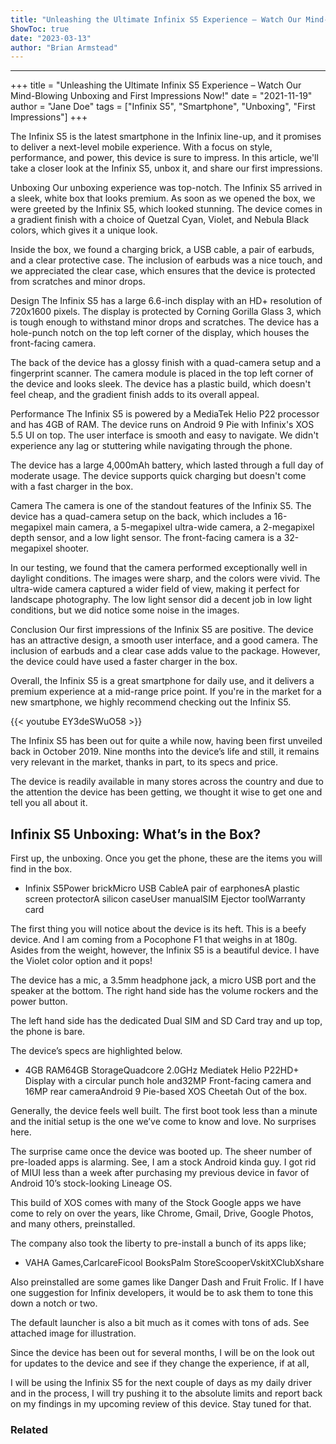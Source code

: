 ```yaml
---
title: "Unleashing the Ultimate Infinix S5 Experience – Watch Our Mind-Blowing Unboxing and First Impressions Now!"
ShowToc: true 
date: "2023-03-13"
author: "Brian Armstead"
---
```

*****
+++ 
title = "Unleashing the Ultimate Infinix S5 Experience – Watch Our Mind-Blowing Unboxing and First Impressions Now!"
date = "2021-11-19"
author = "Jane Doe"
tags = ["Infinix S5", "Smartphone", "Unboxing", "First Impressions"]
+++

The Infinix S5 is the latest smartphone in the Infinix line-up, and it promises to deliver a next-level mobile experience. With a focus on style, performance, and power, this device is sure to impress. In this article, we'll take a closer look at the Infinix S5, unbox it, and share our first impressions.

Unboxing
Our unboxing experience was top-notch. The Infinix S5 arrived in a sleek, white box that looks premium. As soon as we opened the box, we were greeted by the Infinix S5, which looked stunning. The device comes in a gradient finish with a choice of Quetzal Cyan, Violet, and Nebula Black colors, which gives it a unique look.

Inside the box, we found a charging brick, a USB cable, a pair of earbuds, and a clear protective case. The inclusion of earbuds was a nice touch, and we appreciated the clear case, which ensures that the device is protected from scratches and minor drops.

Design
The Infinix S5 has a large 6.6-inch display with an HD+ resolution of 720x1600 pixels. The display is protected by Corning Gorilla Glass 3, which is tough enough to withstand minor drops and scratches. The device has a hole-punch notch on the top left corner of the display, which houses the front-facing camera.

The back of the device has a glossy finish with a quad-camera setup and a fingerprint scanner. The camera module is placed in the top left corner of the device and looks sleek. The device has a plastic build, which doesn't feel cheap, and the gradient finish adds to its overall appeal.

Performance
The Infinix S5 is powered by a MediaTek Helio P22 processor and has 4GB of RAM. The device runs on Android 9 Pie with Infinix's XOS 5.5 UI on top. The user interface is smooth and easy to navigate. We didn't experience any lag or stuttering while navigating through the phone.

The device has a large 4,000mAh battery, which lasted through a full day of moderate usage. The device supports quick charging but doesn't come with a fast charger in the box.

Camera
The camera is one of the standout features of the Infinix S5. The device has a quad-camera setup on the back, which includes a 16-megapixel main camera, a 5-megapixel ultra-wide camera, a 2-megapixel depth sensor, and a low light sensor. The front-facing camera is a 32-megapixel shooter.

In our testing, we found that the camera performed exceptionally well in daylight conditions. The images were sharp, and the colors were vivid. The ultra-wide camera captured a wider field of view, making it perfect for landscape photography. The low light sensor did a decent job in low light conditions, but we did notice some noise in the images.

Conclusion
Our first impressions of the Infinix S5 are positive. The device has an attractive design, a smooth user interface, and a good camera. The inclusion of earbuds and a clear case adds value to the package. However, the device could have used a faster charger in the box.

Overall, the Infinix S5 is a great smartphone for daily use, and it delivers a premium experience at a mid-range price point. If you're in the market for a new smartphone, we highly recommend checking out the Infinix S5.

{{< youtube EY3deSWuO58 >}} 



The Infinix S5 has been out for quite a while now, having been first unveiled back in October 2019. Nine months into the device’s life and still, it remains very relevant in the market, thanks in part, to its specs and price.
 
The device is readily available in many stores across the country and due to the attention the device has been getting, we thought it wise to get one and tell you all about it.
 
## Infinix S5 Unboxing: What’s in the Box?
 
First up, the unboxing. Once you get the phone, these are the items you will find in the box.
 
- Infinix S5Power brickMicro USB CableA pair of earphonesA plastic screen protectorA silicon caseUser manualSIM Ejector toolWarranty card

 
The first thing you will notice about the device is its heft. This is a beefy device. And I am coming from a Pocophone F1 that weighs in at 180g. Asides from the weight, however, the Infinix S5 is a beautiful device. I have the Violet color option and it pops!
 
The device has a mic, a 3.5mm headphone jack, a micro USB port and the speaker at the bottom. The right hand side has the volume rockers and the power button.
 
The left hand side has the dedicated Dual SIM and SD Card tray and up top, the phone is bare.
 
The device’s specs are highlighted below.
 
- 4GB RAM64GB StorageQuadcore 2.0GHz Mediatek Helio P22HD+ Display with a circular punch hole and32MP Front-facing camera and 16MP rear cameraAndroid 9 Pie-based XOS Cheetah Out of the box.

 
Generally, the device feels well built. The first boot took less than a minute and the initial setup is the one we’ve come to know and love. No surprises here.
 
The surprise came once the device was booted up. The sheer number of pre-loaded apps is alarming. See, I am a stock Android kinda guy. I got rid of MIUI less than a week after purchasing my previous device in favor of Android 10’s stock-looking Lineage OS.
 
This build of XOS comes with many of the Stock Google apps we have come to rely on over the years, like Chrome, Gmail, Drive, Google Photos, and many others, preinstalled.
 
The company also took the liberty to pre-install a bunch of its apps like;
 
- VAHA Games,CarlcareFicool BooksPalm StoreScooperVskitXClubXshare

 
Also preinstalled are some games like Danger Dash and Fruit Frolic. If I have one suggestion for Infinix developers, it would be to ask them to tone this down a notch or two.
 
The default launcher is also a bit much as it comes with tons of ads. See attached image for illustration.
 
Since the device has been out for several months, I will be on the look out for updates to the device and see if they change the experience, if at all,
 
I will be using the Infinix S5 for the next couple of days as my daily driver and in the process, I will try pushing it to the absolute limits and report back on my findings in my upcoming review of this device. Stay tuned for that.
 
### Related



